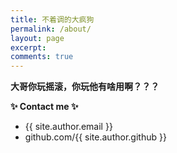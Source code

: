 ```yaml
---
title: 不着调的大疯狗
permalink: /about/
layout: page
excerpt: 
comments: true
---
```



**大哥你玩摇滚，你玩他有啥用啊？？？**

<!-- Valine 评论区 -->
<div id="vcomments"></div>
<script src="https://cdn.jsdelivr.net/npm/leancloud-storage@4.13.2/dist/av-min.js"></script>
<script src="https://cdn.jsdelivr.net/npm/valine@1.5.1/dist/Valine.min.js"></script>
<script>
  new Valine({
    el: '#vcomments',
    appId: 'TKEpqf2EF1Mb240Pkw1bLI3i-MdYXbMMI',          // 替换为你的 LeanCloud AppID
    appKey: 'MuJkuns5jj7ASufxUVaE4rc0',        // 替换为你的 LeanCloud AppKey
    placeholder: '请输入评论...', // 评论框占位符
    path: window.location.pathname, // 使用文章路径作为唯一标识
    avatar: 'mp',                // 头像样式（'mp'、'identicon' 等）
    pageSize: 10,                // 评论分页数量
    lang: 'zh-cn',               // 语言（中文简体）
  });
</script>


**✨ Contact me ✨**

- {{ site.author.email }}
- github.com/{{ site.author.github }}
